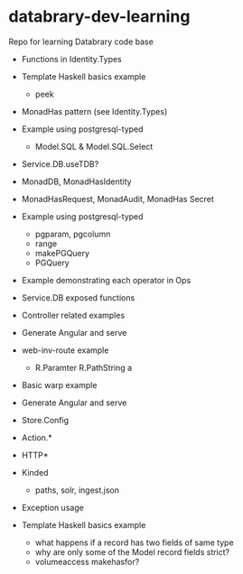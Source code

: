 # databrary-dev-learning
Repo for learning Databrary code base

* Functions in Identity.Types
* Template Haskell basics example
  * peek
* MonadHas pattern (see Identity.Types)
* Example using postgresql-typed
  * Model.SQL & Model.SQL.Select
* Service.DB.useTDB?
* MonadDB, MonadHasIdentity
* MonadHasRequest, MonadAudit, MonadHas Secret
* Example using postgresql-typed
  * pgparam, pgcolumn
  * range
  * makePGQuery
  * PGQuery
* Example demonstrating each operator in Ops
* Service.DB exposed functions

* Controller related examples
* Generate Angular and serve
* web-inv-route example
  * R.Paramter R.PathString a
* Basic warp example
* Generate Angular and serve
* Store.Config
* Action.*
* HTTP*
* Kinded
  * paths, solr, ingest.json
* Exception usage
* Template Haskell basics example
  * what happens if a record has two fields of same type 
  * why are only some of the Model record fields strict?
  * volumeaccess makehasfor?
